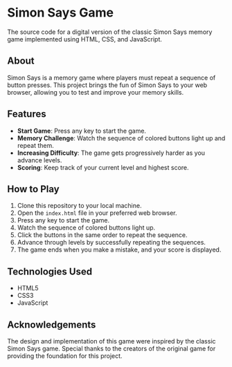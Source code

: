 # Simon Says Game

The source code for a digital version of the classic Simon Says memory game implemented using HTML, CSS, and JavaScript.

## About

Simon Says is a memory game where players must repeat a sequence of button presses. This project brings the fun of Simon Says to your web browser, allowing you to test and improve your memory skills.

## Features

- **Start Game**: Press any key to start the game.
- **Memory Challenge**: Watch the sequence of colored buttons light up and repeat them.
- **Increasing Difficulty**: The game gets progressively harder as you advance levels.
- **Scoring**: Keep track of your current level and highest score.

## How to Play

1. Clone this repository to your local machine.
2. Open the `index.html` file in your preferred web browser.
3. Press any key to start the game.
4. Watch the sequence of colored buttons light up.
5. Click the buttons in the same order to repeat the sequence.
6. Advance through levels by successfully repeating the sequences.
7. The game ends when you make a mistake, and your score is displayed.

## Technologies Used

- HTML5
- CSS3
- JavaScript

## Acknowledgements

The design and implementation of this game were inspired by the classic Simon Says game. Special thanks to the creators of the original game for providing the foundation for this project.